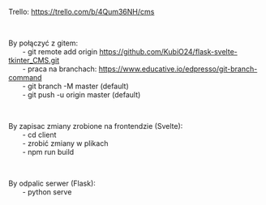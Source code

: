 Trello: https://trello.com/b/4Qum36NH/cms

</br>

By połączyć z gitem: </br>
    &nbsp;&nbsp;&nbsp;&nbsp;&nbsp;&nbsp; - git remote add origin https://github.com/KubiO24/flask-svelte-tkinter_CMS.git </br>
    &nbsp;&nbsp;&nbsp;&nbsp;&nbsp;&nbsp; - praca na branchach: https://www.educative.io/edpresso/git-branch-command </br>
    &nbsp;&nbsp;&nbsp;&nbsp;&nbsp;&nbsp; - git branch -M master (default) </br>
    &nbsp;&nbsp;&nbsp;&nbsp;&nbsp;&nbsp; - git push -u origin master (default)
    
</br>

By zapisac zmiany zrobione na frontendzie (Svelte):</br>
    &nbsp;&nbsp;&nbsp;&nbsp;&nbsp;&nbsp; - cd client</br>
    &nbsp;&nbsp;&nbsp;&nbsp;&nbsp;&nbsp; - zrobić zmiany w plikach</br>
    &nbsp;&nbsp;&nbsp;&nbsp;&nbsp;&nbsp; - npm run build

</br>

By odpalic serwer (Flask): </br>
    &nbsp;&nbsp;&nbsp;&nbsp;&nbsp;&nbsp; - python serve
